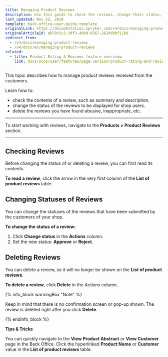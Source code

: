```yaml
---
title: Managing Product Reviews
description: Use this guide to check the reviews, change their status, and delete inappropriate ones in the Back Office.
last_updated: Nov 22, 2019
template: back-office-user-guide-template
originalLink: https://documentation.spryker.com/v4/docs/managing-product-reviews
originalArticleId: eb70c5c3-3df3-400d-8567-2624d90f11b0
redirect_from:
  - /v4/docs/managing-product-reviews
  - /v4/docs/en/managing-product-reviews
related:
  - title: Product Rating & Reviews feature overview
    link: docs/scos/user/features/page.version/product-rating-and-reviews-feature-overview.html
---
```


This topic describes how to manage product reviews received from the customers.

Learn how to:

* check the contents of a review, such as summary and description.
* change the status of the reviews to be displayed for shop users.
* delete the reviews you have found abusive, inappropriate, etc.

------

To start working with reviews, navigate to the **Products > Product Reviews** section.

------

## Checking Reviews

Before changing the status of or deleting a review, you can first read its contents.

**To read a review**, click the arrow in the very first column of the **List of product reviews** table.

## Changing Statuses of Reviews

You can change the statuses of the reviews that have been submitted by the customers of your shop.

**To change the status of a review:**

1. Click **Change status** in the **Actions** column.
2. Set the new status: **Approve** or **Reject**.

## Deleting Reviews

You can delete a review, so it will no longer be shown on the **List of product reviews**.

**To delete a review**, click **Delete** in the *Actions* column.

{% info_block warningBox "Note" %}

Keep in mind that there is no confirmation screen or pop-up shown. The review is deleted right after you click **Delete**.

{% endinfo_block %}

**Tips & Tricks**

You can quickly navigate to the **View Product Abstract** or **View Customer** page in the Back Office. Click the hyperlinked **Product Name** or **Customer** value in the **List of product reviews** table.
